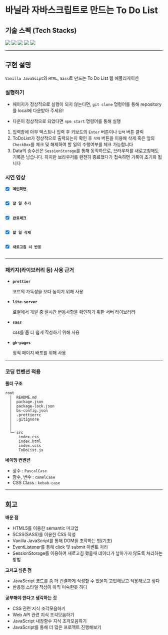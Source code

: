 # 바닐라 자바스크립트로 만드는 To Do List

## 기술 스펙 (Tech Stacks)

<img src="https://img.shields.io/badge/JavaScript-F7DF1E?style=flat-square&logo=JavaScript&logoColor=white"/> <img src="https://img.shields.io/badge/Html5-E34F26?style=flat-square&logo=Html5&logoColor=white"/> <img src="https://img.shields.io/badge/CSS-1572B6?style=flat-square&logo=CSS3&logoColor=white"> <img src="https://img.shields.io/badge/Sass_(SCSS)-CC6699?style=flat-square&logo=Sass&logoColor=white" /> <img src="https://img.shields.io/badge/Git_Hub-000?style=flat-square&logo=GitHub&logoColor=white"/>

---
## 구현 설명
`Vanilla JavaScipt`와 `HTML`, `Sass`로 만드는 To Do List 웹 애플리케이션



### 실행하기

- 페이지가 정상적으로 실행이 되지 않는다면,
`git clone` 명령어를 통해 repository를 local에 다운받아 주세요!

- 다운이 정상적으로 되었다면 `npm start` 명령어를 통해 실행

1. 입력창에 아무 텍스트나 입력 후 키보드의 `Enter` 버튼이나 `입력` 버튼 클릭
2. ToDoList가 정상적으로 출력되는지 확인 후 `삭제` 버튼을 이용해 삭제 혹은
앞의 `CheckBox`를 체크 및 해제하여 할 일의 수행여부를 체크 가능합니다
1. Data의 송수신은 `SessionStorage`를 통해 동작하므로,
브라우저를 새로고침해도 기록은 남습니다.
하지만 브라우저를 완전히 종료했다가 접속하면 기록이 초기화 됩니다

### 시연 영상

- [x] **`메인화면`**
<img src="">
<br>

- [x] **`할 일 추가`**
<img src="">
<br>

- [x] **`완료체크`**
<img src="">
<br>

- [x] **`할 일 삭제`**
<img src="">
<br>

- [x] **`새로고침 시 반응`**
<img src="">
<br>

---

### 패키지(라이브러리 등) 사용 근거

    
- **`prettier`**
    
    코드의 가독성을 보다 높이기 위해 사용

- **`lite-server`**
    
    로컬에서 개발 중 실시간 변동사항을 확인하기 위한 서버 라이브러리

- **`sass`**
    
    css를 좀 더 쉽게 작성하기 위해 사용

- **`gh-pages`**
    
    정적 페이지 배포를 위해 사용

---

### 코딩 컨벤션 적용

**폴더 구조**

```
root
  │  README.md
  │  package.json
  │  package-lock.json
  │  bs-config.json
  │  .prettierrc
  │  .gitignore
  │
  │
  └─ src
      index.css
      index.html
      index.scss
      ToDoList.js
```

**네이밍 컨벤션**

- 상수 : `PascalCase`
- 함수, 변수 : `camelCase`
- CSS Class : `kebab-case`

---
## 회고

**배운 점**

- HTML5를 이용한 semantic 마크업
- SCSS(SASS)를 이용한 CSS 작성
- Vanilla JavaScript를 통해 DOM을 조작하는 법(기초)
- EventListener를 통해 click 및 submit 이벤트 처리
- SessionStorage를 이용하여 새로고침 했을때 데이터가 날아가지 않도록 처리하는 방법


**고치고 싶은 점**

- JavaScript 코드를 좀 더 간결하게 작성할 수 있을지 고민해보고 적용해보고 싶다
- 반응형 스타일 작성이 아직 미숙한듯 하다


**공부해야 한다고 생각하는 것**

- CSS 관련 지식 조각모음하기
- Web API 관련 지식 조각모음하기
- JavaScript 내장함수 지식 조각모음하기
- JavaScript를 통해 더 많은 프로젝트 진행해보기